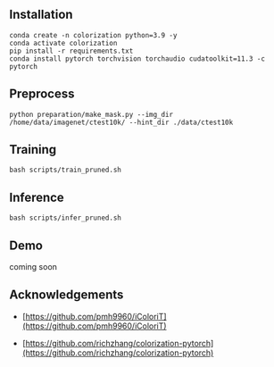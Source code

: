 ## Installation

```
conda create -n colorization python=3.9 -y
conda activate colorization
pip install -r requirements.txt
conda install pytorch torchvision torchaudio cudatoolkit=11.3 -c pytorch
```

## Preprocess
```
python preparation/make_mask.py --img_dir /home/data/imagenet/ctest10k/ --hint_dir ./data/ctest10k
```

## Training

```
bash scripts/train_pruned.sh
```


## Inference

```
bash scripts/infer_pruned.sh
```

## Demo
coming soon


## Acknowledgements
* [https://github.com/pmh9960/iColoriT](https://github.com/pmh9960/iColoriT)

* [https://github.com/richzhang/colorization-pytorch](https://github.com/richzhang/colorization-pytorch)
